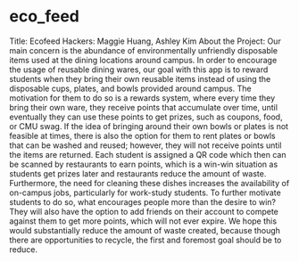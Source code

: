 # eco_feed

Title: Ecofeed
Hackers: Maggie Huang, Ashley Kim
About the Project: Our main concern is the abundance of environmentally unfriendly disposable items used at the dining locations around campus. In order to encourage the usage of reusable dining wares, our goal with this app is to reward students when they bring their own reusable items instead of using the disposable cups, plates, and bowls provided around campus. The motivation for them to do so is a rewards system, where every time they bring their own ware, they receive points that accumulate over time, until eventually they can use these points to get prizes, such as coupons, food, or CMU swag. If the idea of bringing around their own bowls or plates is not feasible at times, there is also the option for them to rent plates or bowls that can be washed and reused; however, they will not receive points until the items are returned. Each student is assigned a QR code which then can be scanned by restaurants to earn points, which is a win-win situation as students get prizes later and restaurants reduce the amount of waste. Furthermore, the need for cleaning these dishes increases the availability of on-campus jobs, particularly for work-study students. To further motivate students to do so, what encourages people more than the desire to win? They will also have the option to add friends on their account to compete against them to get more points, which will not ever expire. We hope this would substantially reduce the amount of waste created, because though there are opportunities to recycle, the first and foremost goal should be to reduce.
